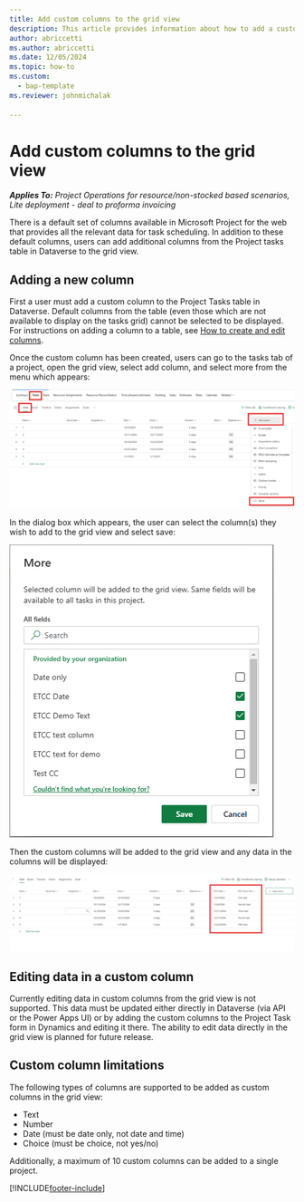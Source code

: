 ```yaml
---
title: Add custom columns to the grid view 
description: This article provides information about how to add a custom column to the grid view in the tasks tab of a project.
author: abriccetti
ms.author: abriccetti
ms.date: 12/05/2024
ms.topic: how-to
ms.custom: 
  - bap-template
ms.reviewer: johnmichalak

---
```


# Add custom columns to the grid view

_**Applies To:** Project Operations for resource/non-stocked based scenarios, Lite deployment - deal to proforma invoicing_

There is a default set of columns available in Microsoft Project for the web that provides all the relevant data for task scheduling. In addition to these default columns, users can add additional columns from the Project tasks table in Dataverse to the grid view.

## Adding a new column

First a user must add a custom column to the Project Tasks table in Dataverse. Default columns from the table (even those which are not available to display on the tasks grid) cannot be selected to be displayed. For instructions on adding a column to a table, see [How to create and edit columns](/power-apps/maker/data-platform/create-edit-fields).

Once the custom column has been created, users can go to the tasks tab of a project, open the grid view, select add column, and select more from the menu which appears:

  ![Adding a custom column](media/etcc-add-column.png)

In the dialog box which appears, the user can select the column(s) they wish to add to the grid view and select save:

  ![Choosing custom columns](media/etcc-column-choice.png)

Then the custom columns will be added to the grid view and any data in the columns will be displayed:

  ![Custom columns added](media/etcc-complete.png)

## Editing data in a custom column

Currently editing data in custom columns from the grid view is not supported. This data must be updated either directly in Dataverse (via API or the Power Apps UI) or by adding the custom columns to the Project Task form in Dynamics and editing it there. The ability to edit data directly in the grid view is planned for future release.

## Custom column limitations

The following types of columns are supported to be added as custom columns in the grid view:
- Text
- Number
- Date (must be date only, not date and time)
- Choice (must be choice, not yes/no)

Additionally, a maximum of 10 custom columns can be added to a single project.

[!INCLUDE[footer-include](../includes/footer-banner.md)]
